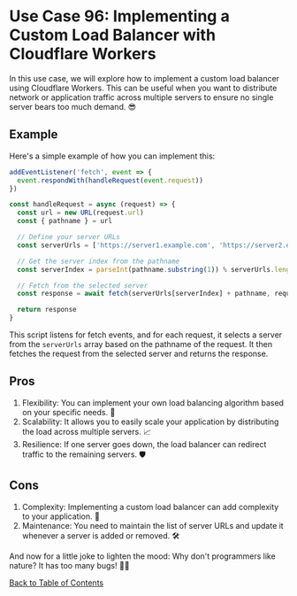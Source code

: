 # Use Case 96: Implementing a Custom Load Balancer with Cloudflare Workers

In this use case, we will explore how to implement a custom load balancer using Cloudflare Workers. This can be useful when you want to distribute network or application traffic across multiple servers to ensure no single server bears too much demand. 😎

## Example

Here's a simple example of how you can implement this:

```javascript
addEventListener('fetch', event => {
  event.respondWith(handleRequest(event.request))
})

const handleRequest = async (request) => {
  const url = new URL(request.url)
  const { pathname } = url

  // Define your server URLs
  const serverUrls = ['https://server1.example.com', 'https://server2.example.com']

  // Get the server index from the pathname
  const serverIndex = parseInt(pathname.substring(1)) % serverUrls.length

  // Fetch from the selected server
  const response = await fetch(serverUrls[serverIndex] + pathname, request)

  return response
}
```

This script listens for fetch events, and for each request, it selects a server from the `serverUrls` array based on the pathname of the request. It then fetches the request from the selected server and returns the response.

## Pros

1. Flexibility: You can implement your own load balancing algorithm based on your specific needs. 🎯
2. Scalability: It allows you to easily scale your application by distributing the load across multiple servers. 📈
3. Resilience: If one server goes down, the load balancer can redirect traffic to the remaining servers. 🛡️

## Cons

1. Complexity: Implementing a custom load balancer can add complexity to your application. 🤔
2. Maintenance: You need to maintain the list of server URLs and update it whenever a server is added or removed. 🛠️

And now for a little joke to lighten the mood: Why don't programmers like nature? It has too many bugs! 🐞😂

[Back to Table of Contents](./table_of_contents.md)